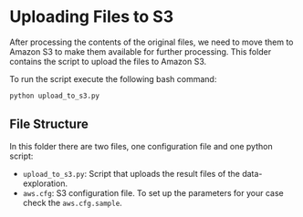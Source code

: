 # Uploading Files to S3

After processing the contents of the original files, we need to move them
to Amazon S3 to make them available for further processing. This folder
contains the script to upload the files to Amazon S3.

To run the script execute the following bash command:

```bash
python upload_to_s3.py
```

## File Structure

In this folder there are two files, one configuration file and one python script:

- `upload_to_s3.py`: Script that uploads the result files of the data-exploration.
- `aws.cfg`: S3 configuration file. To set up the parameters for your case
check the `aws.cfg.sample`.
